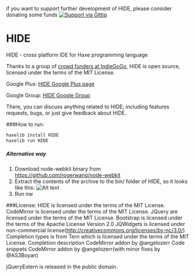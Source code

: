 ﻿if you want to support further development of HIDE, please consider donating some funds
[![Support via Gittip](https://rawgithub.com/twolfson/gittip-badge/0.2.0/dist/gittip.png)](https://www.gittip.com/as3boyan/)

HIDE
====

HIDE - cross platform IDE for Haxe programming language

Thanks to a group of [crowd funders at IndieGoGo](http://www.indiegogo.com/projects/cactus-ide/), HIDE is open source, licensed under the terms of the MIT License.

Google Plus:
[HIDE Google Plus page](https://plus.google.com/113245482496557815887)

Google Group:
[HIDE Google Group](https://groups.google.com/forum/#!forum/haxeide)

There, you can discuss anything related to HIDE; including features requests, bugs, or just give feedback about HIDE.

###How to run:

``` haxe
haxelib install HIDE
haxelib run HIDE
```

##### Alternative way

1. Download node-webkit binary from https://github.com/rogerwang/node-webkit
2. Extract the contents of the archive to the bin/ folder of HIDE, so it looks like this: 
![Alt text](http://s13.postimg.org/9l0qcxo87/screenshot_204.png)
3. Run nw

###License:
HIDE is licensed under the terms of the MIT License.
CodeMirror is licensed under the terms of the MIT License.
JQuery are licensed under the terms of the MIT License.
Bootstrap is licensed under the terms of the Apache License Version 2.0
JQWidgets is licensed under non-commercial license(http://creativecommons.org/licenses/by-nc/3.0/)
Completion types is from Tern which is licensed under the terms of the MIT License.
Completion description CodeMirror addon by @angelozerr
Code snippets CodeMirror addon by @angelozerr(with minor fixes by @AS3Boyan)

jQueryExtern is released in the public domain.
